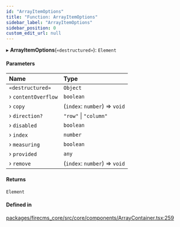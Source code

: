 ```yaml
---
id: "ArrayItemOptions"
title: "Function: ArrayItemOptions"
sidebar_label: "ArrayItemOptions"
sidebar_position: 0
custom_edit_url: null
---
```


▸ **ArrayItemOptions**(`«destructured»`): `Element`

#### Parameters

| Name | Type |
| :------ | :------ |
| `«destructured»` | `Object` |
| › `contentOverflow` | `boolean` |
| › `copy` | (`index`: `number`) => `void` |
| › `direction?` | ``"row"`` \| ``"column"`` |
| › `disabled` | `boolean` |
| › `index` | `number` |
| › `measuring` | `boolean` |
| › `provided` | `any` |
| › `remove` | (`index`: `number`) => `void` |

#### Returns

`Element`

#### Defined in

[packages/firecms_core/src/core/components/ArrayContainer.tsx:259](https://github.com/FireCMSco/firecms/blob/d45f3739/packages/firecms_core/src/core/components/ArrayContainer.tsx#L259)
